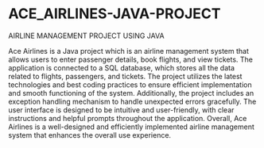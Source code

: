 # ACE_AIRLINES-JAVA-PROJECT
AIRLINE MANAGEMENT PROJECT USING JAVA

Ace Airlines is a Java project which is an airline management system that allows users to enter passenger
details, book flights, and view tickets. The application is connected to a SQL database,
which stores all the data related to flights, passengers, and tickets. The project utilizes the
latest technologies and best coding practices to ensure efficient implementation and
smooth functioning of the system. Additionally, the project includes an exception handling
mechanism to handle unexpected errors gracefully. The user interface is designed to be
intuitive and user-friendly, with clear instructions and helpful prompts throughout the
application. Overall, Ace Airlines is a well-designed and efficiently implemented airline
management system that enhances the overall use experience.
